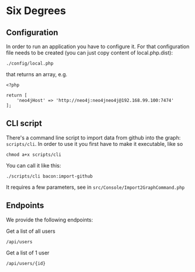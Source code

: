 # Six Degrees

## Configuration
In order to run an application you have to configure it. For that configuration file needs to be created (you can just copy content of local.php.dist):

    ./config/local.php
    
that returns an array, e.g.

    <?php
    
    return [
        'neo4jHost' => 'http://neo4j:neo4jneo4j@192.168.99.100:7474'
    ];

## CLI script 
There's a command line script to import data from github into the graph: `scripts/cli`.
In order to use it you first have to make it executable, like so
    
    chmod a+x scripts/cli

You can call it like this: 

    ./scripts/cli bacon:import-github

It requires a few parameters, see in `src/Console/Import2GraphCommand.php`

## Endpoints

We provide the following endpoints:

Get a list of all users

    /api/users

Get a list of 1 user

    /api/users/{id}

